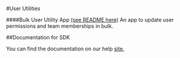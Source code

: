 #User Utilities

####Bulk User Utility App [(see README here)](/bulk-user-update-app/README.md) 
An app to update user permissions and team memberships in bulk.  

##Documentation for SDK

You can find the documentation on our help [site.](https://help.rallydev.com/apps/2.1/doc/)
